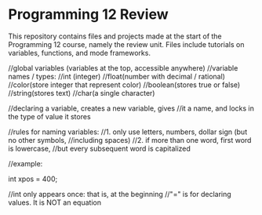 # Programming 12 Review
This repository contains files and projects made at the start of the Programming 12 course, namely the review unit. Files include tutorials on variables, functions, and mode frameworks.

//global variables (variables at the top, accessible anywhere)
//variable names / types:
  //int (integer)
  //float(number with decimal / rational)
  //color(store integer that represent color)
  //boolean(stores true or false)
  //string(stores text)
  //char(a single character)
  
//declaring a variable, creates a new variable, gives
//it a name, and locks in the type of value it stores


//rules for naming variables:
  //1. only use letters, numbers, dollar sign (but no other symbols,
  //including spaces)
  //2. if more than one word, first word is lowercase,
  //but every subsequent word is capitalized
  
//example:
  
int xpos = 400;

//int only appears once: that is, at the beginning
//"=" is for declaring values. It is NOT an equation
